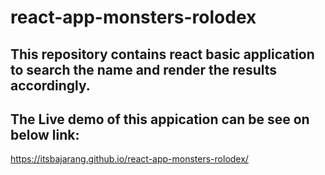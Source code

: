 # react-app-monsters-rolodex
## This repository contains react basic application to search the name and render the results accordingly.

## The Live demo of this appication can be see on below link:

https://itsbajarang.github.io/react-app-monsters-rolodex/
